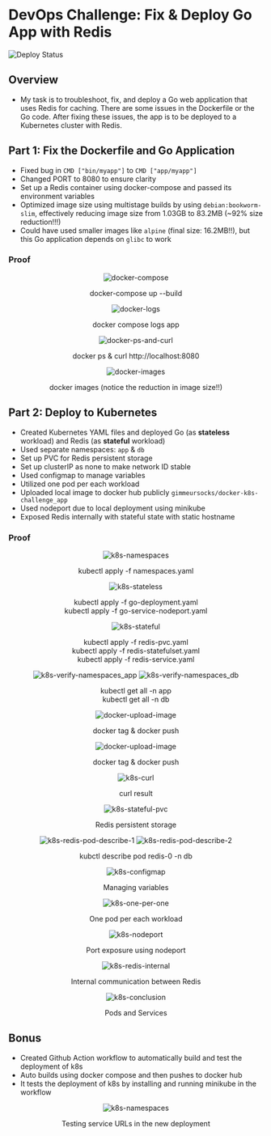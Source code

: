 # DevOps Challenge: Fix &amp; Deploy Go App with Redis

![Deploy Status](https://github.com/gimmeursocks/docker-k8s-challenge/actions/workflows/ci-cd.yaml/badge.svg)

## Overview

- My task is to troubleshoot, fix, and deploy a Go web application that uses Redis for caching. There are some issues in the Dockerfile or the Go code. After fixing these issues, the app is to be deployed to a Kubernetes cluster with Redis.

## Part 1: Fix the Dockerfile and Go Application

- Fixed bug in `CMD ["bin/myapp"]` to `CMD ["app/myapp"]`
- Changed PORT to 8080 to ensure clarity
- Set up a Redis container using docker-compose and passed its environment variables
- Optimized image size using multistage builds by using `debian:bookworm-slim`, effectively reducing image size from 1.03GB to 83.2MB (~92% size reduction!!!)
- Could have used smaller images like `alpine` (final size: 16.2MB!!), but this Go application depends on `glibc` to work

### Proof

<div style="text-align: center;">

  ![docker-compose](images/docker-compose-build.png)

  <p>docker-compose up --build</p>

  ![docker-logs](images/docker-logs.png)
  
  <p>docker compose logs app</p>
  
  ![docker-ps-and-curl](images/docker-ps-and-curl.png)
  
  <p>docker ps & curl http://localhost:8080</p>

  ![docker-images](images/docker-images.png)
  
  <p>docker images
  (notice the reduction in image size!!)</p>
</div>

## Part 2: Deploy to Kubernetes

- Created Kubernetes YAML files and deployed Go (as **stateless** workload) and Redis (as **stateful** workload)
- Used separate namespaces: `app` & `db`
- Set up PVC for Redis persistent storage
- Set up clusterIP as none to make network ID stable
- Used configmap to manage variables
- Utilized one pod per each workload
- Uploaded local image to docker hub publicly `gimmeursocks/docker-k8s-challenge_app`
- Used nodeport due to local deployment using minikube
- Exposed Redis internally with stateful state with static hostname

### Proof

<div style="text-align: center;">
  
  ![k8s-namespaces](images/k8s-namespaces.png)

  <p>kubectl apply -f namespaces.yaml</p>

  ![k8s-stateless](images/k8s-stateless.png)

  <p>kubectl apply -f go-deployment.yaml<br/>kubectl apply -f go-service-nodeport.yaml</p>

  ![k8s-stateful](images/k8s-stateful.png)

  <p>kubectl apply -f redis-pvc.yaml<br/>kubectl apply -f redis-statefulset.yaml<br/>kubectl apply -f redis-service.yaml</p>

  ![k8s-verify-namespaces_app](images/k8s-verify-app.png)
  ![k8s-verify-namespaces_db](images/k8s-verify-db.png)

  <p>kubectl get all -n app<br/>kubectl get all -n db</p>

  ![docker-upload-image](images/docker-upload-image.png)

  <p>docker tag & docker push</p>

  ![docker-upload-image](images/docker-upload-image.png)

  <p>docker tag & docker push</p>

  ![k8s-curl](images/k8s-curl.png)

  <p>curl result</p>

  ![k8s-stateful-pvc](images/k8s-stateful-pvc.png)

  <p>Redis persistent storage</p>

  ![k8s-redis-pod-describe-1](images/k8s-redis-pod-1.png)
  ![k8s-redis-pod-describe-2](images/k8s-redis-pod-2.png)

  <p>kubctl describe pod redis-0 -n db</p>

  ![k8s-configmap](images/k8s-configmap.png)

  <p>Managing variables</p>

  ![k8s-one-per-one](images/k8s-one-per-one.png)

  <p>One pod per each workload</p>

  ![k8s-nodeport](images/k8s-svc-db.png)

  <p>Port exposure using nodeport</p>

  ![k8s-redis-internal](images/k8s-redis-stable-hostname.png)

  <p>Internal communication between Redis</p>

  ![k8s-conclusion](images/k8s-pods-and-services.png)

  <p>Pods and Services</p>
</div>

## Bonus

- Created Github Action workflow to automatically build and test the deployment of k8s
- Auto builds using docker compose and then pushes to docker hub
- It tests the deployment of k8s by installing and running minikube in the workflow

<div style="text-align: center;">
  
  ![k8s-namespaces](images/github-actions-testing.png)

  <p>Testing service URLs in the new deployment</p>

</div>